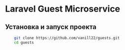 # Laravel Guest Microservice

## Установка и запуск проекта

```bash
    git clone https://github.com/vanill22/guests.git
    cd guests
```
